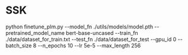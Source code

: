# SSK

python finetune_plm.py --model_fn ./utils/models/model.pth --pretrained_model_name bert-base-uncased --train_fn ./data/dataset_for_train.txt --test_fn ./data/dataset_for_test --gpu_id 0 --batch_size 8 --n_epochs 10 --lr 5e-5 --max_length 256
